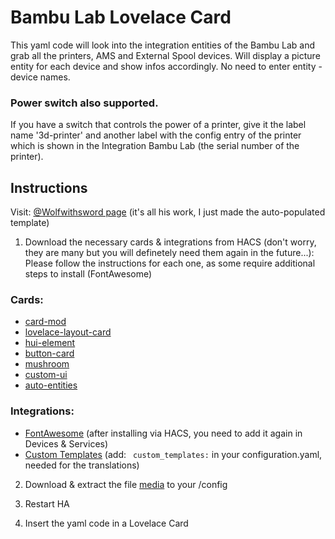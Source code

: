 # Bambu Lab Lovelace Card
This yaml code will look into the integration entities of the Bambu Lab and grab all the printers, AMS and External Spool devices.
Will display a picture entity for each device and show infos accordingly.
No need to enter entity - device names.

### Power switch also supported. 
If you have a switch that controls the power of a printer, give it the label name '3d-printer' and another label with the config entry of the printer which is shown in the Integration Bambu Lab (the serial number of the printer).

## Instructions
Visit: [@Wolfwithsword page](https://wolfwithsword.com/bambulab-home-assistant-dashboard/) (it's all his work, I just made the auto-populated template)

1) Download the necessary cards & integrations from HACS (don't worry, they are many but you will definetely need them again in the future...):
Please follow the instructions for each one, as some require additional steps to install (FontAwesome)

### Cards:
* [card-mod](https://github.com/thomasloven/lovelace-card-mod)
* [lovelace-layout-card](https://github.com/thomasloven/lovelace-layout-card)
* [hui-element](https://github.com/thomasloven/lovelace-hui-element)
* [button-card](https://github.com/custom-cards/button-card)
* [mushroom](https://github.com/piitaya/lovelace-mushroom)
* [custom-ui](https://github.com/Mariusthvdb/custom-ui)
* [auto-entities](https://github.com/thomasloven/lovelace-auto-entities)

### Integrations:
* [FontAwesome](https://github.com/thomasloven/hass-fontawesome) (after installing via HACS, you need to add it again in Devices & Services)
* [Custom Templates](https://github.com/PiotrMachowski/Home-Assistant-custom-components-Custom-Templates) (add: `
custom_templates:` in your configuration.yaml, needed for the translations)
 
2) Download & extract the file [media](https://nightly.link/WolfwithSword/Bambu-HomeAssistant-Flows/workflows/media_archive/main/bambu-ha-media-files.zip) to your /config

3) Restart HA

4) Insert the yaml code in a Lovelace Card